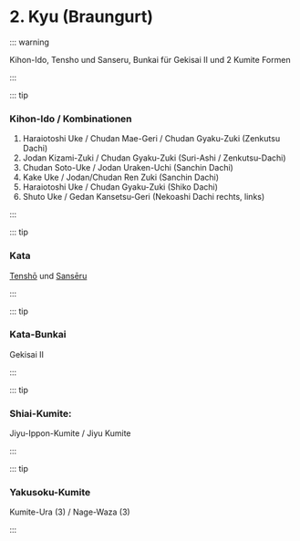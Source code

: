 # 2. Kyu (Braungurt)

::: warning

Kihon-Ido, Tensho und Sanseru, Bunkai für Gekisai II und 2 Kumite Formen

:::

::: tip

### Kihon-Ido / Kombinationen

1. Haraiotoshi Uke / Chudan Mae-Geri / Chudan Gyaku-Zuki (Zenkutsu Dachi)
2. Jodan Kizami-Zuki / Chudan Gyaku-Zuki (Suri-Ashi / Zenkutsu-Dachi)
3. Chudan Soto-Uke / Jodan Uraken-Uchi (Sanchin Dachi)
4. Kake Uke / Jodan/Chudan Ren Zuki (Sanchin Dachi)
5. Haraiotoshi Uke / Chudan Gyaku-Zuki (Shiko Dachi)
6. Shuto Uke / Gedan Kansetsu-Geri (Nekoashi Dachi rechts, links)

:::

::: tip

### Kata

[Tenshō](/kata/tensho.html) und [Sansēru](/kata/senseru.html)

:::

::: tip

### Kata-Bunkai

Gekisai II

:::

::: tip

### Shiai-Kumite:

Jiyu-Ippon-Kumite / Jiyu Kumite

:::

::: tip

### Yakusoku-Kumite

Kumite-Ura (3) / Nage-Waza (3)

:::